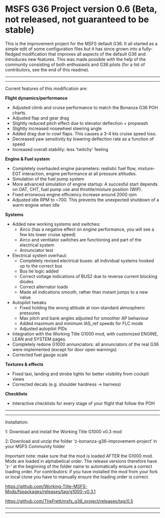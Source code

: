 # MSFS G36 Project version 0.6 (Beta, not released, not guaranteed to be stable)

This is the improvement project for the MSFS default G36. It all started as a simple edit of some configuration files but it has since grown into a fully-fledged modification that improves all aspects of the default G36 and introduces new features. This was made possible with the help of the community consisting of both enthusiasts and G36 pilots (for a list of contributors, see the end of this readme).

-------------------------------------
-------------------------------------

Current features of this modification are:

**Flight dynamics/performance**
* Adjusted climb and cruise performance to match the Bonanza G36 POH charts. 
* Adjusted flap and gear drag
* Slightly reduced pitch effect due to elevator deflection + propwash
* Slightly increased nosewheel steering angle 
* Added drag due to cowl flaps. This causes a 3-4 kts cruise speed loss.
* Decreased yaw sensitivity by lowering deflection rate as a function of speed 
* Increased overall stability: less 'twitchy' feeling

**Engine & Fuel system**
* Completely overhauled engine parameters: realistic fuel flow, mixture-EGT interaction, engine performance at all pressure altitudes.
* Simulation of the fuel pump system
* More advanced simulation of engine startup: A succesful start depends on OAT, CHT, fuel pump use and throttle/mixture position (WIP).
* Fixed erroneous engine efficiency increase around 2000 rpm
* Adjusted idle RPM to ~700. This prevents the unexpected shutdown of a warm engine when idle

**Systems**
* Added new working systems and switches:
  - Airco (has a negative effect on engine performance, you will see a few kts lower cruise speed)
  - Airco and ventilator switches are functioning and part of the electrical system
  - Annunciator test
* Electrical system overhaul: 
  - Completely revised electrical buses: all individual systems hooked up to the correct bus
  - Bus tie logic added
  - Correct voltage indications of BUS2 due to reverse current blocking diodes
  - Correct alternator loads
  - Made all indications smooth, rather than instant jumps to a new value
* Autopilot tweaks
  - Fixed holding the wrong altitude at non-standard atmospheric pressures
  - Max pitch and bank angles adjusted for smoother AP behaviour
  - Added maximum and minimum IAS_ref speeds for FLC mode
  - Adjusted autopilot PIDs 
* Integration with the Working Title G1000 mod, with customized ENGINE, LEAN and SYSTEM pages.
* Completely redone G1000 annunciators: all annunciators of the real G36 were implemented (except for door open warnings)
* Corrected fuel gauge scale

**Textures & effects**
* Fixed taxi, landing and strobe lights for better visibility from cockpit views
* Corrected decals (e.g. shoulder hardness -> harness)

**Checklists**
* Interactive checklists for every stage of your flight that follow the POH 

-------------------------------------
-------------------------------------

Installation:

1: Download and install the Working Title G1000 v0.3 mod

2: Download and unzip the folder ‘z-bonanza-g36-improvement-project’ in your MSFS Community folder

Important note: make sure that the mod is loaded AFTER the G1000 mod. Mods are loaded in alphabetical order. The release versions therefore have ‘z-’ at the beginning of the folder name to automatically ensure a correct loading order. For contributors: if you have installed the mod from your fork or local clone you have to manually ensure the loading order is correct.

https://github.com/Working-Title-MSFS-Mods/fspackages/releases/tag/g1000-v0.3.1

https://github.com/TheFrett/msfs_g36_project/releases/tag/0.5

-------------------------------------
-------------------------------------
